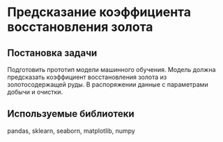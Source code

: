 # Предсказание коэффициента восстановления золота
## Постановка задачи
Подготовить прототип модели машинного обучения. Модель должна предсказать коэффициент восстановления золота из золотосодержащей руды. В распоряжении данные с параметрами добычи и очистки.
## Используемые библиотеки
pandas, sklearn, seaborn, matplotlib, numpy
